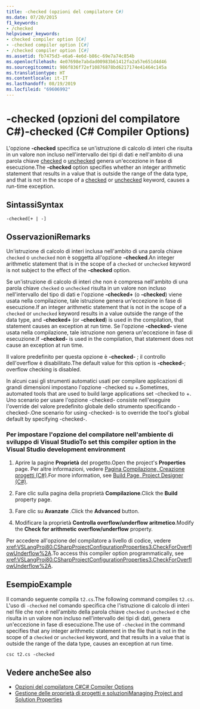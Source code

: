 ```yaml
---
title: -checked (opzioni del compilatore C#)
ms.date: 07/20/2015
f1_keywords:
- /checked
helpviewer_keywords:
- checked compiler option [C#]
- -checked compiler option [C#]
- /checked compiler option [C#]
ms.assetid: fb7475d3-e6a6-4e6d-b86c-69e7a74c854b
ms.openlocfilehash: 4e07698e7abdad00983b61412fa2a57e651d4d46
ms.sourcegitcommit: 986f836f72ef10876878bd6217174e41464c145a
ms.translationtype: HT
ms.contentlocale: it-IT
ms.lasthandoff: 08/19/2019
ms.locfileid: "69606992"
---
```

# <a name="-checked-c-compiler-options"></a><span data-ttu-id="1a5d9-102">-checked (opzioni del compilatore C#)</span><span class="sxs-lookup"><span data-stu-id="1a5d9-102">-checked (C# Compiler Options)</span></span>
<span data-ttu-id="1a5d9-103">L'opzione **-checked** specifica se un'istruzione di calcolo di interi che risulta in un valore non incluso nell'intervallo dei tipi di dati e nell'ambito di una parola chiave [checked](../keywords/checked.md) o [unchecked](../keywords/unchecked.md) genera un'eccezione in fase di esecuzione.</span><span class="sxs-lookup"><span data-stu-id="1a5d9-103">The **-checked** option specifies whether an integer arithmetic statement that results in a value that is outside the range of the data type, and that is not in the scope of a [checked](../keywords/checked.md) or [unchecked](../keywords/unchecked.md) keyword, causes a run-time exception.</span></span>  
  
## <a name="syntax"></a><span data-ttu-id="1a5d9-104">Sintassi</span><span class="sxs-lookup"><span data-stu-id="1a5d9-104">Syntax</span></span>  
  
```console  
-checked[+ | -]  
```  
  
## <a name="remarks"></a><span data-ttu-id="1a5d9-105">Osservazioni</span><span class="sxs-lookup"><span data-stu-id="1a5d9-105">Remarks</span></span>  
 <span data-ttu-id="1a5d9-106">Un'istruzione di calcolo di interi inclusa nell'ambito di una parola chiave `checked` o `unchecked` non è soggetta all'opzione **-checked**.</span><span class="sxs-lookup"><span data-stu-id="1a5d9-106">An integer arithmetic statement that is in the scope of a `checked` or `unchecked` keyword is not subject to the effect of the **-checked** option.</span></span>  
  
 <span data-ttu-id="1a5d9-107">Se un'istruzione di calcolo di interi che non è compresa nell'ambito di una parola chiave `checked` o `unchecked` risulta in un valore non incluso nell'intervallo del tipo di dati e l'opzione **-checked+** (o **-checked**) viene usata nella compilazione, tale istruzione genera un'eccezione in fase di esecuzione.</span><span class="sxs-lookup"><span data-stu-id="1a5d9-107">If an integer arithmetic statement that is not in the scope of a `checked` or `unchecked` keyword results in a value outside the range of the data type, and **-checked+** (or **-checked**) is used in the compilation, that statement causes an exception at run time.</span></span> <span data-ttu-id="1a5d9-108">Se l'opzione **-checked-** viene usata nella compilazione, tale istruzione non genera un'eccezione in fase di esecuzione.</span><span class="sxs-lookup"><span data-stu-id="1a5d9-108">If **-checked-** is used in the compilation, that statement does not cause an exception at run time.</span></span>  
  
 <span data-ttu-id="1a5d9-109">Il valore predefinito per questa opzione è **-checked-** ; il controllo dell'overflow è disabilitato.</span><span class="sxs-lookup"><span data-stu-id="1a5d9-109">The default value for this option is **-checked-**; overflow checking is disabled.</span></span>
 
 <span data-ttu-id="1a5d9-110">In alcuni casi gli strumenti automatici usati per compilare applicazioni di grandi dimensioni impostano l'opzione -checked su +.</span><span class="sxs-lookup"><span data-stu-id="1a5d9-110">Sometimes, automated tools that are used to build large applications set -checked to +.</span></span> <span data-ttu-id="1a5d9-111">Uno scenario per usare l'opzione -checked- consiste nell'eseguire l'override del valore predefinito globale dello strumento specificando -checked-.</span><span class="sxs-lookup"><span data-stu-id="1a5d9-111">One scenario for using -checked- is to override the tool's global default by specifying -checked-.</span></span>
 
### <a name="to-set-this-compiler-option-in-the-visual-studio-development-environment"></a><span data-ttu-id="1a5d9-112">Per impostare l'opzione del compilatore nell'ambiente di sviluppo di Visual Studio</span><span class="sxs-lookup"><span data-stu-id="1a5d9-112">To set this compiler option in the Visual Studio development environment</span></span>  
  
1. <span data-ttu-id="1a5d9-113">Aprire la pagine **Proprietà** del progetto.</span><span class="sxs-lookup"><span data-stu-id="1a5d9-113">Open the project's **Properties** page.</span></span> <span data-ttu-id="1a5d9-114">Per altre informazioni, vedere [Pagina Compilazione, Creazione progetti (C#)](/visualstudio/ide/reference/build-page-project-designer-csharp).</span><span class="sxs-lookup"><span data-stu-id="1a5d9-114">For more information, see [Build Page, Project Designer (C#)](/visualstudio/ide/reference/build-page-project-designer-csharp).</span></span>  
  
2. <span data-ttu-id="1a5d9-115">Fare clic sulla pagina della proprietà **Compilazione**.</span><span class="sxs-lookup"><span data-stu-id="1a5d9-115">Click the **Build** property page.</span></span>  
  
3. <span data-ttu-id="1a5d9-116">Fare clic su **Avanzate** .</span><span class="sxs-lookup"><span data-stu-id="1a5d9-116">Click the **Advanced** button.</span></span>  
  
4. <span data-ttu-id="1a5d9-117">Modificare la proprietà **Controlla overflow/underflow aritmetico**.</span><span class="sxs-lookup"><span data-stu-id="1a5d9-117">Modify the **Check for arithmetic overflow/underflow** property.</span></span>  
  
 <span data-ttu-id="1a5d9-118">Per accedere all'opzione del compilatore a livello di codice, vedere <xref:VSLangProj80.CSharpProjectConfigurationProperties3.CheckForOverflowUnderflow%2A>.</span><span class="sxs-lookup"><span data-stu-id="1a5d9-118">To access this compiler option programmatically, see <xref:VSLangProj80.CSharpProjectConfigurationProperties3.CheckForOverflowUnderflow%2A>.</span></span>  
  
## <a name="example"></a><span data-ttu-id="1a5d9-119">Esempio</span><span class="sxs-lookup"><span data-stu-id="1a5d9-119">Example</span></span>  
 <span data-ttu-id="1a5d9-120">Il comando seguente compila `t2.cs`.</span><span class="sxs-lookup"><span data-stu-id="1a5d9-120">The following command compiles `t2.cs`.</span></span> <span data-ttu-id="1a5d9-121">L'uso di `-checked` nel comando specifica che l'istruzione di calcolo di interi nel file che non è nell'ambito della parola chiave `checked` o `unchecked` e che risulta in un valore non incluso nell'intervallo dei tipi di dati, genera un'eccezione in fase di esecuzione.</span><span class="sxs-lookup"><span data-stu-id="1a5d9-121">The use of `-checked` in the command specifies that any integer arithmetic statement in the file that is not in the scope of a `checked` or `unchecked` keyword, and that results in a value that is outside the range of the data type, causes an exception at run time.</span></span>  
  
```console  
csc t2.cs -checked  
```  
  
## <a name="see-also"></a><span data-ttu-id="1a5d9-122">Vedere anche</span><span class="sxs-lookup"><span data-stu-id="1a5d9-122">See also</span></span>

- [<span data-ttu-id="1a5d9-123">Opzioni del compilatore C#</span><span class="sxs-lookup"><span data-stu-id="1a5d9-123">C# Compiler Options</span></span>](./index.md)
- [<span data-ttu-id="1a5d9-124">Gestione delle proprietà di progetti e soluzioni</span><span class="sxs-lookup"><span data-stu-id="1a5d9-124">Managing Project and Solution Properties</span></span>](/visualstudio/ide/managing-project-and-solution-properties)
